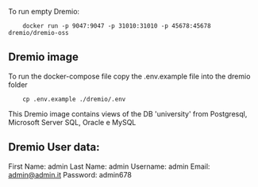 
To run empty Dremio:
```
    docker run -p 9047:9047 -p 31010:31010 -p 45678:45678 dremio/dremio-oss
```

## Dremio image

To run the docker-compose file copy the .env.example file into the dremio folder
```
    cp .env.example ./dremio/.env
```

This Dremio image contains views of the DB 'university' from Postgresql, Microsoft Server SQL, Oracle e MySQL

## Dremio User data:
First Name: admin
Last Name: admin
Username: admin
Email: admin@admin.it
Password: admin678